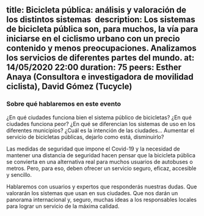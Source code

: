 title: Bicicleta pública: análisis y valoración de los distintos sistemas 
description: Los sistemas de bicicleta pública son, para muchos, la vía para iniciarse en el ciclismo urbano con un precio contenido y menos preocupaciones. Analizamos los servicios de diferentes partes del mundo. 
at: 14/05/2020 22:00
duration: 75
peers: Esther Anaya (Consultora e investigadora de movilidad ciclista), David Gómez (Tucycle)
----
### Sobre qué hablaremos en este evento

¿En qué ciudades funciona bien el sistema público de bicicletas? ¿En qué ciudades funciona peor? ¿En qué se diferencian los sistemas de uso en los diferentes municipios? ¿Cuál es la intención de las ciudades…  Aumentar el servicio de bicicletas públicas, dejarlo como está, disminuirlo?

Las medidas de seguridad que impone el Covid-19 y la necesidad de mantener una distancia de seguridad hacen pensar que la bicicleta pública se convierta en una alternativa real para muchos usuarios de autobuses o metros. Pero, para eso, deben ofrecer un servicio seguro, eficaz, accesible y sencillo. 

Hablaremos con usuarios y expertos que responderás nuestras dudas. Que valorarán los sistemas que usan en sus ciudades. Que nos darán un panorama internacional y, seguro, muchas ideas a los responsables locales para lograr un servicio de la máxima calidad. 
